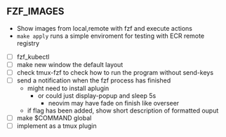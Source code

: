 ## FZF_IMAGES

- Show images from local,remote with fzf and execute actions
- `make apply` runs a simple enviroment for testing with ECR remote registry

- [ ] fzf_kubectl
- [ ] make new window the default layout
- [ ] check tmux-fzf to check how to run the program without send-keys
- [ ] send a notification when the fzf process has finished
    - might need to install aplugin
        - or could just display-popup and sleep 5s
          - neovim may have fade on finish like overseer
    - if flag has been added, show short description of formatted ouput
- [ ] make $COMMAND global
- [ ] implement as a tmux plugin
